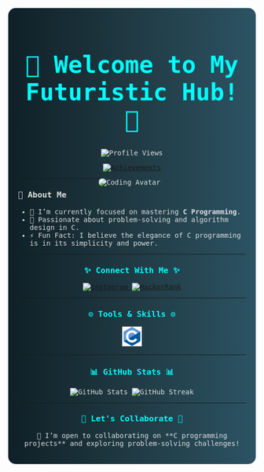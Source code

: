<div style="background: linear-gradient(to right, #0f2027, #203a43, #2c5364); padding: 20px; border-radius: 15px; color: #e0e0e0; font-family: 'Consolas', monospace;">

<h1 align="center" style="color: #00ffff; font-size: 3rem;">🚀 Welcome to My Futuristic Hub! 🚀</h1>

<p align="center">
    <img src="https://komarev.com/ghpvc/?username=christinraju&label=Visitors&color=0e75b6&style=flat-square" alt="Profile Views" />
</p>

<p align="center"> 
    <a href="https://github.com/ryo-ma/github-profile-trophy">
        <img src="https://github-profile-trophy.vercel.app/?username=christinraju&theme=darkhub" alt="Achievements" />
    </a> 
</p>

<img align="right" alt="Coding Avatar" width="300" style="border-radius: 15px;" src="https://media.giphy.com/media/3o7abKhOpu0NwenH3O/giphy.gif">

---

### 🌌 **About Me**
- 🌱 I’m currently focused on mastering **C Programming**.  
- 🔧 Passionate about problem-solving and algorithm design in C.  
- ⚡ Fun Fact: I believe the elegance of C programming is in its simplicity and power.  

---

<h3 align="center" style="color: #00ffff;">✨ Connect With Me ✨</h3>
<p align="center">
    <a href="https://instagram.com/x.chr1st1n" target="blank">
        <img src="https://img.shields.io/badge/Instagram-8a3ab9?style=for-the-badge&logo=instagram&logoColor=white" alt="Instagram" />
    </a>
    <a href="https://www.hackerrank.com/2006christinraju" target="blank">
        <img src="https://img.shields.io/badge/Hackerrank-2ec866?style=for-the-badge&logo=hackerrank&logoColor=white" alt="HackerRank" />
    </a>
</p>

---

<h3 align="center" style="color: #00ffff;">⚙️ Tools & Skills ⚙️</h3>
<p align="center">
    <a href="https://www.cprogramming.com/" target="_blank">
        <img src="https://raw.githubusercontent.com/devicons/devicon/master/icons/c/c-original.svg" alt="C" width="40" height="40" />
    </a>
</p>

---

<h3 align="center" style="color: #00ffff;">📊 GitHub Stats 📊</h3>
<p align="center">
    <img src="https://github-readme-stats.vercel.app/api?username=christinraju&show_icons=true&theme=tokyonight" alt="GitHub Stats" />
    <img src="https://github-readme-streak-stats.herokuapp.com/?user=christinraju&theme=tokyonight" alt="GitHub Streak" />
</p>

---

<h3 align="center" style="color: #00ffff;">🌌 Let's Collaborate 🌌</h3>
<p align="center">🚀 I’m open to collaborating on **C programming projects** and exploring problem-solving challenges!</p>

</div>

